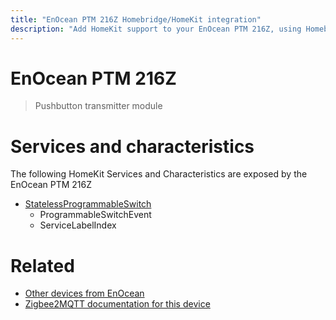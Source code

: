 ```yaml
---
title: "EnOcean PTM 216Z Homebridge/HomeKit integration"
description: "Add HomeKit support to your EnOcean PTM 216Z, using Homebridge, Zigbee2MQTT and homebridge-z2m."
---
```

<!---
This file has been GENERATED using src/docgen/docgen.ts
DO NOT EDIT THIS FILE MANUALLY!
-->
# EnOcean PTM 216Z
> Pushbutton transmitter module


# Services and characteristics
The following HomeKit Services and Characteristics are exposed by
the EnOcean PTM 216Z

* [StatelessProgrammableSwitch](../../action.md)
  * ProgrammableSwitchEvent
  * ServiceLabelIndex


# Related
* [Other devices from EnOcean](../index.md#enocean)
* [Zigbee2MQTT documentation for this device](https://www.zigbee2mqtt.io/devices/PTM_216Z.html)